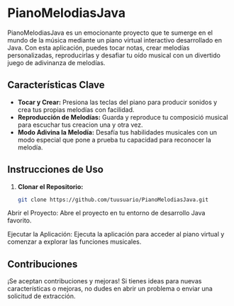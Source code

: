 # PianoMelodiasJava

PianoMelodiasJava es un emocionante proyecto que te sumerge en el mundo de la música mediante un piano virtual interactivo desarrollado en Java. Con esta aplicación, puedes tocar notas, crear melodías personalizadas, reproducirlas y desafiar tu oído musical con un divertido juego de adivinanza de melodías.

## Características Clave

- **Tocar y Crear:** Presiona las teclas del piano para producir sonidos y crea tus propias melodías con facilidad.
- **Reproducción de Melodías:** Guarda y reproduce tu composició musical para escuchar tus creacion una y otra vez.
- **Modo Adivina la Melodía:** Desafía tus habilidades musicales con un modo especial que pone a prueba tu capacidad para reconocer la melodía.

## Instrucciones de Uso

1. **Clonar el Repositorio:**
   ```bash
   git clone https://github.com/tuusuario/PianoMelodiasJava.git
   
Abrir el Proyecto:
Abre el proyecto en tu entorno de desarrollo Java favorito.

Ejecutar la Aplicación:
Ejecuta la aplicación para acceder al piano virtual y comenzar a explorar las funciones musicales.

## Contribuciones
¡Se aceptan contribuciones y mejoras! Si tienes ideas para nuevas características o mejoras, no dudes en abrir un problema o enviar una solicitud de extracción.
